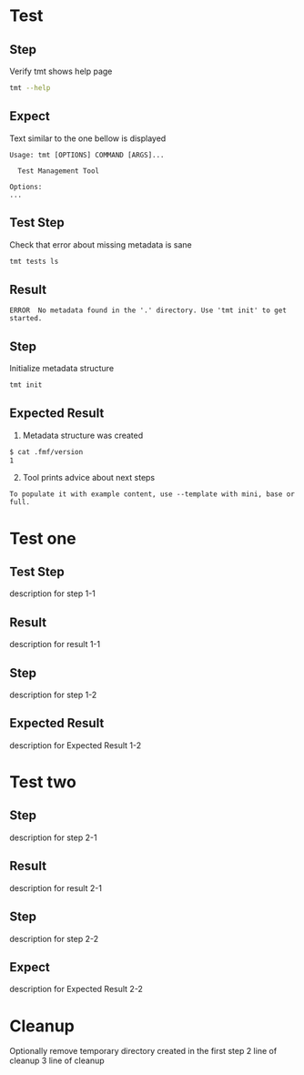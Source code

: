 # Test
## Step
Verify tmt shows help page
```bash
tmt --help
```
## Expect
Text similar to the one bellow is displayed
```
Usage: tmt [OPTIONS] COMMAND [ARGS]...

  Test Management Tool

Options:
...
```
## Test Step
Check that error about missing metadata is sane
```bash
tmt tests ls
```
## Result
```
ERROR  No metadata found in the '.' directory. Use 'tmt init' to get started.
```
## Step
Initialize metadata structure
```bash
tmt init
```
## Expected Result
1. Metadata structure was created
```bash
$ cat .fmf/version
1
```
2. Tool prints advice about next steps
```
To populate it with example content, use --template with mini, base or full.
```

# Test one
## Test Step
description for step 1-1

## Result
description for result 1-1

## Step
description for step 1-2

## Expected Result
description for Expected Result 1-2

# Test two
## Step
description for step 2-1

## Result
description for result 2-1

## Step
description for step 2-2

## Expect
description for Expected Result 2-2

# Cleanup
Optionally remove temporary directory created in the first step
2 line of cleanup
3 line of cleanup
